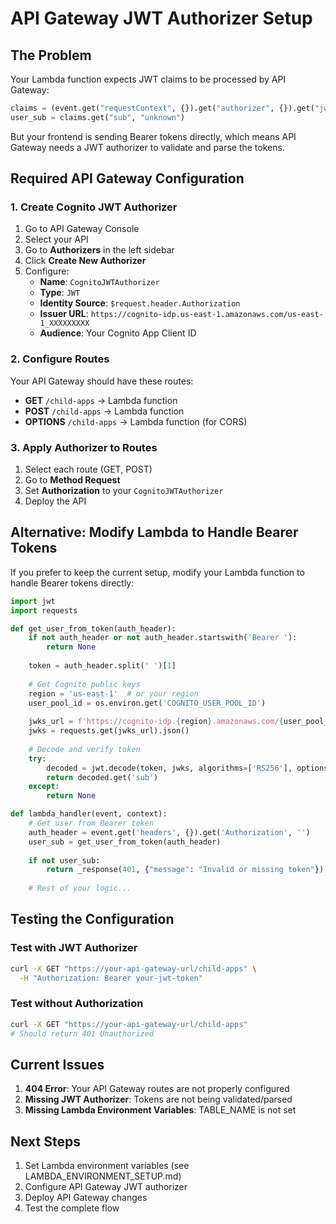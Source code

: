 # API Gateway JWT Authorizer Setup

## The Problem

Your Lambda function expects JWT claims to be processed by API Gateway:

```python
claims = (event.get("requestContext", {}).get("authorizer", {}).get("jwt", {}).get("claims", {}))
user_sub = claims.get("sub", "unknown")
```

But your frontend is sending Bearer tokens directly, which means API Gateway needs a JWT authorizer to validate and parse the tokens.

## Required API Gateway Configuration

### 1. Create Cognito JWT Authorizer

1. Go to API Gateway Console
2. Select your API
3. Go to **Authorizers** in the left sidebar
4. Click **Create New Authorizer**
5. Configure:
   - **Name**: `CognitoJWTAuthorizer`
   - **Type**: `JWT`
   - **Identity Source**: `$request.header.Authorization`
   - **Issuer URL**: `https://cognito-idp.us-east-1.amazonaws.com/us-east-1_XXXXXXXXX`
   - **Audience**: Your Cognito App Client ID

### 2. Configure Routes

Your API Gateway should have these routes:
- **GET** `/child-apps` → Lambda function
- **POST** `/child-apps` → Lambda function
- **OPTIONS** `/child-apps` → Lambda function (for CORS)

### 3. Apply Authorizer to Routes

1. Select each route (GET, POST)
2. Go to **Method Request**
3. Set **Authorization** to your `CognitoJWTAuthorizer`
4. Deploy the API

## Alternative: Modify Lambda to Handle Bearer Tokens

If you prefer to keep the current setup, modify your Lambda function to handle Bearer tokens directly:

```python
import jwt
import requests

def get_user_from_token(auth_header):
    if not auth_header or not auth_header.startswith('Bearer '):
        return None
    
    token = auth_header.split(' ')[1]
    
    # Get Cognito public keys
    region = 'us-east-1'  # or your region
    user_pool_id = os.environ.get('COGNITO_USER_POOL_ID')
    
    jwks_url = f'https://cognito-idp.{region}.amazonaws.com/{user_pool_id}/.well-known/jwks.json'
    jwks = requests.get(jwks_url).json()
    
    # Decode and verify token
    try:
        decoded = jwt.decode(token, jwks, algorithms=['RS256'], options={"verify_signature": True})
        return decoded.get('sub')
    except:
        return None

def lambda_handler(event, context):
    # Get user from Bearer token
    auth_header = event.get('headers', {}).get('Authorization', '')
    user_sub = get_user_from_token(auth_header)
    
    if not user_sub:
        return _response(401, {"message": "Invalid or missing token"})
    
    # Rest of your logic...
```

## Testing the Configuration

### Test with JWT Authorizer
```bash
curl -X GET "https://your-api-gateway-url/child-apps" \
  -H "Authorization: Bearer your-jwt-token"
```

### Test without Authorization
```bash
curl -X GET "https://your-api-gateway-url/child-apps"
# Should return 401 Unauthorized
```

## Current Issues

1. **404 Error**: Your API Gateway routes are not properly configured
2. **Missing JWT Authorizer**: Tokens are not being validated/parsed
3. **Missing Lambda Environment Variables**: TABLE_NAME is not set

## Next Steps

1. Set Lambda environment variables (see LAMBDA_ENVIRONMENT_SETUP.md)
2. Configure API Gateway JWT authorizer
3. Deploy API Gateway changes
4. Test the complete flow




